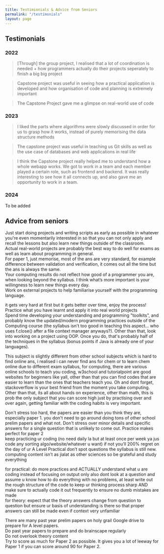 ```yaml
---
title: Testimionials & Advice from Seniors
permalink: "/testimonials"
layout: page
---
```


## Testimonials

### 2022

> [Through] the group project, I realised that a lot of coordination is needed + how programmers actually do their projects seperately to finish a big big project

> Capstone project was useful in seeing how a practical application is developed and how organisation of code and planning is extremely important

> The Capstone Project gave me a glimpse on real-world use of code

### 2023

> I liked the parts where algorithms were slowly discussed in order for us to grasp how it works, instead of purely memorising the data structure methods

> The capstone project was useful in teaching us Git skills as well as the use case of databases and web applications in real life

> I think the Capstone project really helped me to understand how a whole webapp works. We got to work in a team and each member played a certain role, such as frontend and backend. It was really interesting to see how it all connects up, and also gave me an opportunity to work in a team.

### 2024

To be added

## Advice from seniors

Just start doing projects and writing scripts as early as possible in whatever you're even momentarily interested in so that you can not only apply and recall the lessons but also learn new things outside of the classroom.  
Actual real-world projects are probably the best way to do well for exams as well as learn about programming in general.  
For paper 1, just memorise, most of the ans are very standard, for example difference between validation and verification, it comes out all the time but the ans is always the same.  
Your computing results do not reflect how good of a programmer you are, when looking beyond the syllabus. I think what’s more important is your willingness to learn new things every day.  
Work on external projects to help familiarise yourself with the programming language.

it gets very hard at first but it gets better over time, enjoy the process!  
Practice what you have learnt and apply it into real world projects  
Spend time developing your understanding and programming "toolkits", and probably know the updated/modern programming practices outside of the Computing course (the syllabus isn't too good in teaching this aspect... who uses f.close() after a file context manager anyways?). Other than that, look into working on a project using OOP. Once you do, that's probably half of the techniques in the syllabus (bonus points if Java is already one of your languages).  

This subject is slightly different from other school subjects which is hard to find online ans, i realised i can never find ans for chem or to learn chem online due to different exam syllabus, for computing, there are various online schools to teach you coding, w3school and tutorialpoint are good websites for beginners like yall, other than that you can find codes that are easier to learn than the ones that teachers teach you. Oh and dont forget, stackoverflow is your best friend from the moment you take computing. Other than that, its all about hands on experience, other than math, this is prob the only subject that you can score high just by practising over and over again, getting familiar with the coding habits is very important.  

Don't stress too hard, the papers are easier than you think they are, especially paper 1. you don't need to go around doing tons of other school prelim papers and what not. Don't stress over minor details and specific answers for a single question that is unlikely to come out. Practice makes perfect for paper 2   
keep practicing ur coding (no need daily la but at least once per week ya jus code any sorting algo/website/whatever u want) if not you’ll 200% regret on the day of ur A Level Practical don’t spot questions the syllabus is still new. computing content isn’t as jialat as other sciences so be grateful and study everything  

for practical: do more practices and ACTUALLY understand what u are coding instead of focusing on output only also dont look at a question and assume u know how to do everything with no problems, at least write out the rough structure of the code to keep ur thinking process sharp AND make sure to actually code it out frequently to ensure no dumb mistakes are made  
for theory: expect that the theory answers change from question to question but ensure ur basis of understanding is there so that proper answers can still be made even if context very unfamiliar  

There are many past year prelim papers on holy grail Google drive to prepare for A level papers.  
Do past year papers to prepare and do brainscape regularly  
Do not overlook theory content  
Try to score as much for Paper 2 as possible. It gives you a lot of leeway for Paper 1 if you can score around 90 for Paper 2.  
